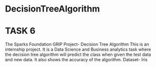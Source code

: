 # DecisionTreeAlgorithm
# TASK 6
The Sparks Foundation
GRIP
Project- Decision Tree Algorithm 
This is an internship project.
It is a Data Science and Business analytics task where the decision tree algorithm will predict the class when given the test data and new data. 
It also shows the accuracy of the algorithm.
Dataset- Iris
